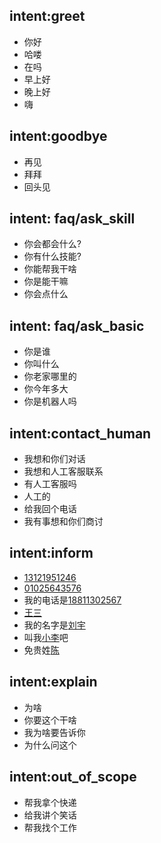 ## intent:greet
- 你好
- 哈喽
- 在吗
- 早上好
- 晚上好
- 嗨

## intent:goodbye
- 再见
- 拜拜
- 回头见

## intent: faq/ask_skill
- 你会都会什么?
- 你有什么技能?
- 你能帮我干啥
- 你是能干嘛
- 你会点什么

## intent: faq/ask_basic
- 你是谁
- 你叫什么
- 你老家哪里的
- 你今年多大
- 你是机器人吗



## intent:contact_human
- 我想和你们对话
- 我想和人工客服联系
- 有人工客服吗
- 人工的
- 给我回个电话
- 我有事想和你们商讨



## intent:inform
- [13121951246](phone)
- [01025643576](phone)
- 我的电话是[18811302567](phone)
- [王三](name)
- 我的名字是[刘宇](name)
- 叫我[小李](name)吧
- 免贵姓[陈](name)


## intent:explain
- 为啥
- 你要这个干啥
- 我为啥要告诉你
- 为什么问这个


## intent:out_of_scope
- 帮我拿个快递
- 给我讲个笑话
- 帮我找个工作







